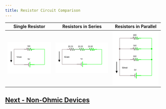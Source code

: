```yaml
---
title: Resistor Circuit Comparison
---
```



| Single Resistor   | Resistors in Series  | Resistors in Parallel     |
|-------------------|--------------|----------|
| ![](../Resistor_Single.svg) | ![](../Resistor_Series.svg) | ![](../Resistor_Parallel.svg) |


## [Next - Non-Ohmic Devices](../Non-Ohmic_Devices)